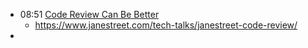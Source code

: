 - 08:51 [Code Review Can Be Better](https://tigerbeetle.com/blog/2025-08-04-code-review-can-be-better)
	- https://www.janestreet.com/tech-talks/janestreet-code-review/
-